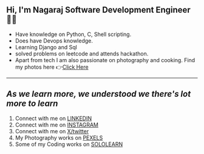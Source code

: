 ## Hi, I'm Nagaraj Software Development Engineer 👨‍💻

- Have knowledge on Python, C, Shell scripting.
- Does have Devops knowledge.
- Learning Django and Sql
- solved problems on leetcode and attends hackathon.
- Apart from tech I am also passionate on photography and cooking. Find my photos here 👉[Click Here](https://www.pexels.com/@nagaraj-hwp-796096/)
  
[1]: http://www.github.com/nagaraj-hwp
[2]: https://www.linkedin.com/in/nagaraj-palpandi/
[3]: https://www.pexels.com/@nagaraj-hwp-796096/

  ---
  *__As we learn more, we understood we there's lot more to learn__*
  ---
  
1. Connect with me on [LINKEDIN](https://www.linkedin.com/in/nagaraj-palpandi/)
2. Connect with me on [INSTAGRAM](https://www.instagram.com/nagaraj_hwp/)
3. Connect with me on [X/twitter](https://twitter.com/nagaraj_hwp)
4. My Photography works on [PEXELS](https://www.pexels.com/@nagaraj-hwp-796096/)
5. Some of my Coding works on [SOLOLEARN](https://www.sololearn.com/profile/10943821)

